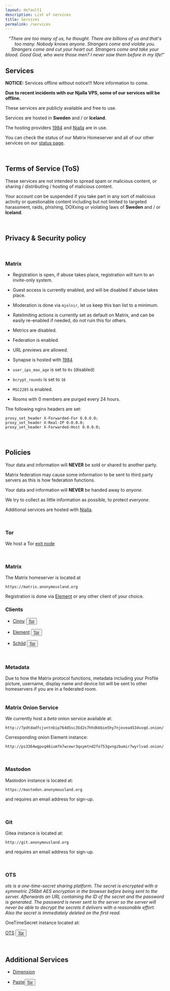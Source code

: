 ```yaml
---
layout: default1
description: List of services
title: Services
permalink: /services
---
```


<div style="text-align:center;">
<i>“There are too many of us, he thought. There are billions of us and that's too many. Nobody knows anyone. Strangers come and violate you. Strangers come and cut your heart out. Strangers come and take your blood. Good God, who were those men? I never saw them before in my life!” </i>
</div>

## __Services__

**NOTICE:** Services offline without notice!!! 
More information to come.

**Due to recent incidents with our Njalla VPS, some of our services will be offline.**

These services are publicly available and free to use. 

Services are hosted in __Sweden__ and / or __Iceland__.

The hosting providers [1984](https://1984.is) and [Njalla](https://njal.la) are in use.

You can check the status of our Matrix Homeserver and all of our other services on our [status page](https://status.anonymousland.org/status/services).

<br>

## __Terms of Service (ToS)__

These services are not intended to spread spam or malicious content, or sharing / distributing / hosting of malicious content.

Your account *can* be suspended if you take part in any sort of malicious activity or questionable content including but not limited to targeted harassment, raids, phishing, DOXxing or violating laws of __Sweden__ and / or __Iceland__.

<br>

## __Privacy & Security policy__

<br>

### Matrix

- Registration is open, if abuse takes place, registration will turn to an invite-only system.

- Guest access is currently enabled, and will be disabled if abuse takes place.

- Moderation is done via ``mjolnir``, let us keep this ban list to a minimum.

- Ratelimiting actions is currently set as default on Matrix, and can be easily re-enabled if needed, do not ruin this for others.

- Metrics are disabled.

- Federation is enabled.

- URL previews are allowed.

- Synapse is hosted with [1984](https://1984.hosting/GDPR/)

- `user_ips_max_age` is set to `0s` (disabled)

- `bcrypt_rounds` is set to `16`

- `MSC2285` is enabled.

- Rooms with 0 members are purged every 24 hours.

The following nginx headers are set:

```
proxy_set_header X-Forwarded-For 0.0.0.0;
proxy_set_header X-Real-IP 0.0.0.0;
proxy_set_header X-Forwarded-Host 0.0.0.0;
```

<br>

## __Policies__

Your data and information will **NEVER** be sold or shared to another party. 

Matrix federation may cause some information to be sent to third party servers as this is how federation functions.

Your data and information will **NEVER** be handed away to *anyone*.

We try to collect as little information as possible, to protect *everyone*.

Additional services are hosted with [Njalla](https://njal.la/about/).

<br>

### __Tor__

We host a Tor [exit node](https://metrics.torproject.org/rs.html#details/800F6AB9506498F7FE80BFF204B9F33571297636)

<br>

### __Matrix__

The Matrix homeserver is located at

`https://matrix.anonymousland.org`

Registration is done via [Element](https://element.anonymousland.org) or any other client of your choice.

###  __Clients__

- [Cinny](https://cinny.anonymousland.org) <button type="button" class="btn btn-default btn-xs"><a href="http://eoeh5ggqrjh7xlvcnydznsi4l53bvtue5rejs5relab3sdcsgrdvbiqd.onion/">Tor</a></button>
- [Element](https://element.anonymousland.org) <button type="button" class="btn btn-default btn-xs"><a href="http://ghs2cajvtd3zereksquw6gxgjyiuczwduri6bunvz5budvxpgr6mvwyd.onion/">Tor</a></button>

- [Schild](https://schild.anonymousland.org) <button type="button" class="btn btn-default btn-xs"><a href="http://omm2i3fsp4n6ztqyc3tzs2fqzqdz2mdoqjzyw35qabct4lmzw7gwoiad.onion/">Tor</a></button>

<br>

  <div class="panel panel-info">
      <div class="panel-heading">
        <h3 class="panel-title">Metadata</h3>
      </div>
      <div class="panel-body">
        Due to how the Matrix protocol functions, metadata including your Profile picture, username, display name and device list will be sent to other homeservers if you are in a federated room.
      </div>
    </div>

<br>

### __Matrix Onion Service__

We currently host a *beta* onion service available at:

`http://7pdtdadfcjvntnbip764d5sc35d2s7hhdkbbie5hy7njovea4534vxqd.onion/`

Corresponding onion Element instance:

`http://ps3364wgpvq46iumfm7wcewr3qxymtnd2fo753gvngzbumir7wyrlvad.onion/`

<br>

### __Mastodon__

Mastodon instance is located at:

`https://mastodon.anonymousland.org`

and requires an email address for sign-up.

<br>

### __Git__

Gitea instance is located at:

`http://git.anonymousland.org`

and requires an email address for sign-up.

<br>

### __OTS__

*ots is a one-time-secret sharing platform. The secret is encrypted with a symmetric 256bit AES encryption in the browser before being sent to the server. Afterwards an URL containing the ID of the secret and the password is generated. The password is never sent to the server so the server will never be able to decrypt the secrets it delivers with a reasonable effort. Also the secret is immediately deleted on the first read.*

OneTimeSecret instance located at:

[OTS](https://ots.anonymousland.org) <button type="button" class="btn btn-default btn-xs"><a href="http://up6cmathcvv3gkscop56lau3rbv4ksrafukyeibiaz2oxxlll2ftofad.onion/">Tor</a></button>

<br>

## __Additional Services__

- [Dimension](https://dimension.anonymousland.org)

- [Paste](https://paste.anonymousland.org)<button type="button" class="btn btn-default btn-xs"><a href="http://h7kw36ijgdnp75kb7ofo2z4swxhkhcqfrghjkvo5q5quz3bca4lqazad.onion
">Tor</a></button>


